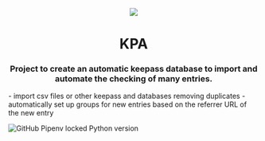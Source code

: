 <p align = 'center'><img src="https://i.imgur.com/J1h1OAg.png"></img></p>

<h1 align= 'center'> KPA</h1>

<h3 align='center'>Project to create an automatic keepass database to import and automate the checking of many entries.</h3>
- import csv files or other keepass and databases removing duplicates
- automatically set up groups for new entries based on the referrer URL of the new entry


![GitHub Pipenv locked Python version](https://img.shields.io/Daniele-Polizzi/Daniele-Polizzi/KPA)
